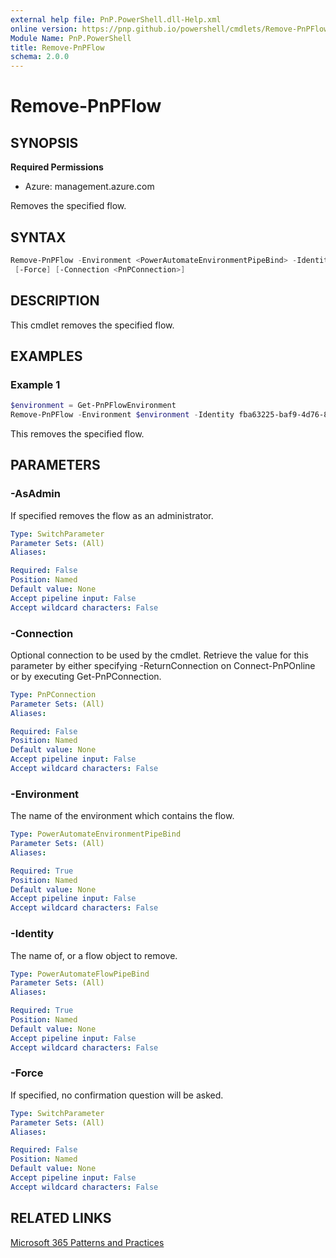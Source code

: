 ```yaml
---
external help file: PnP.PowerShell.dll-Help.xml
online version: https://pnp.github.io/powershell/cmdlets/Remove-PnPFlow.html
Module Name: PnP.PowerShell
title: Remove-PnPFlow
schema: 2.0.0
---
```

 
# Remove-PnPFlow

## SYNOPSIS

**Required Permissions**

* Azure: management.azure.com

Removes the specified flow.

## SYNTAX

```powershell
Remove-PnPFlow -Environment <PowerAutomateEnvironmentPipeBind> -Identity <PowerAutomateFlowPipeBind> [-AsAdmin]
 [-Force] [-Connection <PnPConnection>] 
```

## DESCRIPTION
This cmdlet removes the specified flow.

## EXAMPLES

### Example 1
```powershell
$environment = Get-PnPFlowEnvironment
Remove-PnPFlow -Environment $environment -Identity fba63225-baf9-4d76-86a1-1b42c917a182
```

This removes the specified flow.

## PARAMETERS

### -AsAdmin
If specified removes the flow as an administrator.

```yaml
Type: SwitchParameter
Parameter Sets: (All)
Aliases:

Required: False
Position: Named
Default value: None
Accept pipeline input: False
Accept wildcard characters: False
```

### -Connection
Optional connection to be used by the cmdlet.
Retrieve the value for this parameter by either specifying -ReturnConnection on Connect-PnPOnline or by executing Get-PnPConnection.

```yaml
Type: PnPConnection
Parameter Sets: (All)
Aliases:

Required: False
Position: Named
Default value: None
Accept pipeline input: False
Accept wildcard characters: False
```

### -Environment
The name of the environment which contains the flow.

```yaml
Type: PowerAutomateEnvironmentPipeBind
Parameter Sets: (All)
Aliases:

Required: True
Position: Named
Default value: None
Accept pipeline input: False
Accept wildcard characters: False
```

### -Identity
The name of, or a flow object to remove.

```yaml
Type: PowerAutomateFlowPipeBind
Parameter Sets: (All)
Aliases:

Required: True
Position: Named
Default value: None
Accept pipeline input: False
Accept wildcard characters: False
```

### -Force
If specified, no confirmation question will be asked.

```yaml
Type: SwitchParameter
Parameter Sets: (All)
Aliases:

Required: False
Position: Named
Default value: None
Accept pipeline input: False
Accept wildcard characters: False
```


## RELATED LINKS

[Microsoft 365 Patterns and Practices](https://aka.ms/m365pnp)

